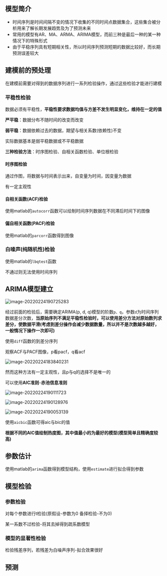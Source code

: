 ## 模型简介

- 时间序列是时间间隔不变的情况下收集的不同时间点数据集合，这些集合被分析用来了解长期发展趋势及为了预测未来
- 常用的模型有AR、MA、ARMA、ARIMA模型，而前三种是最后一种的某一种情况下的特殊形式
- 由于平稳序列具有短期相关性，所以时间序列预测短期的数据比较好，而长期预测误差较大



## 建模前的预处理

在建模前需要对得到的数据序列进行一系列检验操作，通过这些检验才能进行建模



### 平稳性检验

数据必须有平稳性，**平稳性要求数据均值与方差不发生明显变化，维持在一定的值**



**严平稳**：数据分布不随时间的改变而改变

**弱平稳**：数据依赖过去的数据，期望与相关系数(依赖性)不变



实际数据基本是弱平稳数据或不平稳数据



**三种检验方法**：时序图检验、自相关函数检验、单位根检验



#### 时序图检验

通过作图，将数据与时间表示出来，自变量为时间，因变量为数据

有一定主观性



#### 自相关函数(ACF)检验

使用matlab的`autocorr`函数可以绘制时间序列数据在不同滞后时间下的图像



#### 偏自相关函数(PACF)检验

使用matlab的`parcorr`函数得到图像



### 白噪声(纯随机性)检验

使用matlab的`lbqtest`函数

不通过则无法使用时间序列



## ARIMA模型建立



![image-20220224190725283](C:\Users\Mirai\AppData\Roaming\Typora\typora-user-images\image-20220224190725283.png)





经过前面的检验后，需要确定ARIMA(p, d, q)模型的阶数`p、q`，参数`d`为时间序列数据差分次数，**当原始序列不满足平稳性检验时，可以使用差分方法对原始数列求差分，使数据平滑(考虑到差分操作会减少数据数量，所以并不是次数越多越好，一般情况下操作一次即可)**

使用`diff`函数的到差分序列



观察ACF与PACF图像，p看pacf，q看acf



![image-20220224183840231](C:\Users\Mirai\AppData\Roaming\Typora\typora-user-images\image-20220224183840231.png)



然而这种方法有一定主观性，且p与q的选择不是唯一的

可以使用**AIC准则**-**赤池信息准则**



![image-20220224190111723](C:\Users\Mirai\AppData\Roaming\Typora\typora-user-images\image-20220224190111723.png)

![image-20220224190128976](C:\Users\Mirai\AppData\Roaming\Typora\typora-user-images\image-20220224190128976.png)

![image-20220224190053139](C:\Users\Mirai\AppData\Roaming\Typora\typora-user-images\image-20220224190053139.png)



使用`aicbic`函数可得aic与bic的值

**根据不同的AIC值绘制热度图，其中值最小的为最好的模型(模型简单且精确度较高)**



## 参数估计

使用matlab的`arima`函数得到模型结构，使用`estimate`进行拟合得到参数



## 模型检验



### 参数检验

对每个参数进行t检验(原假设-参数为0 备择检验-不为0)

某一系数不过检验-将其去掉得到疏系数模型



### 模型的显著性检验

检验残差序列，若残差为白噪声序列-拟合效果很好



## 预测

